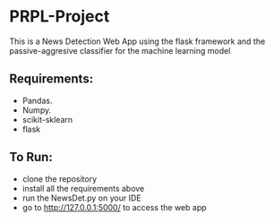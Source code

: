 # PRPL-Project
This is a News Detection Web App using the flask framework and the passive-aggresive classifier for the machine learning model

## Requirements:

- Pandas.
- Numpy.
- scikit-sklearn
- flask

## To Run:

- clone the repository
- install all the requirements above
- run the NewsDet.py on your IDE
- go to http://127.0.0.1:5000/ to access the web app
